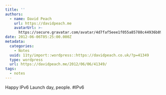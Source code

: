 ```yaml
---
title: ''
authors:
  - name: David Peach
    url: https://davidpeach.me
    avatarUrl: >-
      https://secure.gravatar.com/avatar/4d7faf5eee1f055a85788c44936b8995eaab6dfb004e7854ec747ccb272e91ee?s=96&d=mm&r=g
date: 2012-06-06T05:25:00.000Z
metadata:
  categories:
    - Notes
  uuid: 11ty/import::wordpress::https://davidpeach.co.uk/?p=41349
  type: wordpress
  url: https://davidpeach.me/2012/06/06/41349/
tags:
  - notes
---
```

Happy IPv6 Launch day, people. #IPv6